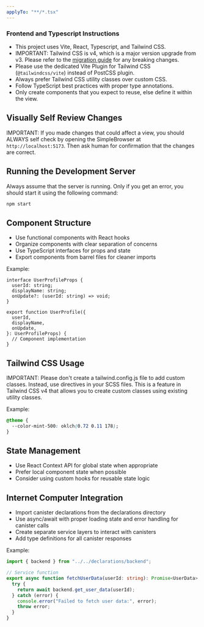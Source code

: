 ```yaml
---
applyTo: "**/*.tsx"
---
```


### Frontend and Typescript Instructions

- This project uses Vite, React, Typescript, and Tailwind CSS.
- IMPORTANT: Tailwind CSS is v4, which is a major version upgrade from v3. Please refer to the [migration guide](https://tailwindcss.com/docs/upgrade-guide) for any breaking changes.
- Please use the dedicated Vite Plugin for Tailwind CSS (`@tailwindcss/vite`) instead of PostCSS plugin.
- Always prefer Tailwind CSS utility classes over custom CSS.
- Follow TypeScript best practices with proper type annotations.
- Only create components that you expect to reuse, else define it within the view.

## Visually Self Review Changes

IMPORTANT: If you made changes that could affect a view, you should ALWAYS self check by opening the SimpleBrowser at `http://localhost:5173`.
Then ask human for confirmation that the changes are correct.

## Running the Development Server

Always assume that the server is running.
Only if you get an error, you should start it using the following command:

```bash
npm start
```

## Component Structure

- Use functional components with React hooks
- Organize components with clear separation of concerns
- Use TypeScript interfaces for props and state
- Export components from barrel files for cleaner imports

Example:

```tsx
interface UserProfileProps {
  userId: string;
  displayName: string;
  onUpdate?: (userId: string) => void;
}

export function UserProfile({
  userId,
  displayName,
  onUpdate,
}: UserProfileProps) {
  // Component implementation
}
```

## Tailwind CSS Usage

IMPORTANT: Please don't create a tailwind.config.js file to add custom classes.
Instead, use directives in your SCSS files. This is a feature in Tailwind CSS v4 that allows you to create custom classes using existing utility classes.

Example:

```css
@theme {
  --color-mint-500: oklch(0.72 0.11 178);
}
```

## State Management

- Use React Context API for global state when appropriate
- Prefer local component state when possible
- Consider using custom hooks for reusable state logic

## Internet Computer Integration

- Import canister declarations from the declarations directory
- Use async/await with proper loading state and error handling for canister calls
- Create separate service layers to interact with canisters
- Add type definitions for all canister responses

Example:

```typescript
import { backend } from "../../declarations/backend";

// Service function
export async function fetchUserData(userId: string): Promise<UserData> {
  try {
    return await backend.get_user_data(userId);
  } catch (error) {
    console.error("Failed to fetch user data:", error);
    throw error;
  }
}
```
